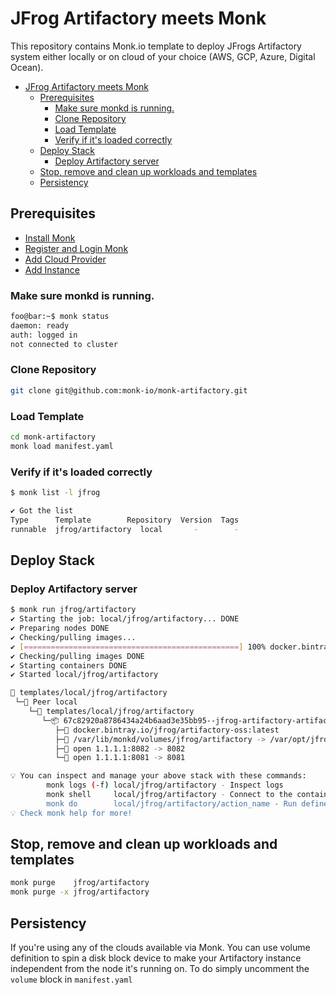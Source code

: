 JFrog Artifactory meets Monk
===

This repository contains Monk.io template to deploy JFrogs Artifactory system either locally or on cloud of your choice (AWS, GCP, Azure, Digital Ocean).

- [JFrog Artifactory meets Monk](#jfrog-artifactory-meets-monk)
  - [Prerequisites](#prerequisites)
    - [Make sure monkd is running.](#make-sure-monkd-is-running)
    - [Clone Repository](#clone-repository)
    - [Load Template](#load-template)
    - [Verify if it's loaded correctly](#verify-if-its-loaded-correctly)
  - [Deploy Stack](#deploy-stack)
    - [Deploy Artifactory server](#deploy-artifactory-server)
  - [Stop, remove and clean up workloads and templates](#stop-remove-and-clean-up-workloads-and-templates)
  - [Persistency](#persistency)

## Prerequisites
- [Install Monk](https://docs.monk.io/docs/get-monk)
- [Register and Login Monk](https://docs.monk.io/docs/acc-and-auth)
- [Add Cloud Provider](https://docs.monk.io/docs/cloud-provider)
- [Add Instance](https://docs.monk.io/docs/multi-cloud)

### Make sure monkd is running.

```bash
foo@bar:~$ monk status
daemon: ready
auth: logged in
not connected to cluster
```

### Clone Repository

```bash
git clone git@github.com:monk-io/monk-artifactory.git
```

### Load Template

```bash
cd monk-artifactory
monk load manifest.yaml
```

### Verify if it's loaded correctly

```bash
$ monk list -l jfrog

✔ Got the list
Type      Template        Repository  Version  Tags
runnable  jfrog/artifactory  local       -        -
```

## Deploy Stack

### Deploy Artifactory server

```bash
$ monk run jfrog/artifactory
✔ Starting the job: local/jfrog/artifactory... DONE
✔ Preparing nodes DONE
✔ Checking/pulling images...
✔ [================================================] 100% docker.bintray.io/jfrog/artifactory-oss:latest local
✔ Checking/pulling images DONE
✔ Starting containers DONE
✔ Started local/jfrog/artifactory

🔩 templates/local/jfrog/artifactory
 └─🧊 Peer local
    └─🔩 templates/local/jfrog/artifactory
       └─📦 67c82920a8786434a24b6aad3e35bb95--jfrog-artifactory-artifactory
          ├─🧩 docker.bintray.io/jfrog/artifactory-oss:latest
          ├─💾 /var/lib/monkd/volumes/jfrog/artifactory -> /var/opt/jfrog/artifactory
          ├─🔌 open 1.1.1.1:8082 -> 8082
          └─🔌 open 1.1.1.1:8081 -> 8081

💡 You can inspect and manage your above stack with these commands:
        monk logs (-f) local/jfrog/artifactory - Inspect logs
        monk shell     local/jfrog/artifactory - Connect to the container's shell
        monk do        local/jfrog/artifactory/action_name - Run defined action (if exists)
💡 Check monk help for more!
```


## Stop, remove and clean up workloads and templates

```bash
monk purge    jfrog/artifactory
monk purge -x jfrog/artifactory
```

## Persistency
If you're using any of the clouds available via Monk. You can use volume definition to spin a disk block device to make your Artifactory instance independent from the node it's running on.
To do simply uncomment the `volume` block in `manifest.yaml`
